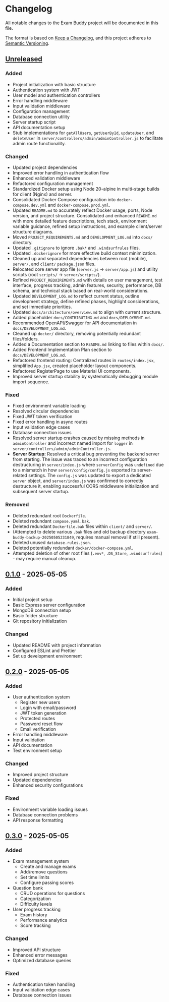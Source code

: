 # Changelog

All notable changes to the Exam Buddy project will be documented in this file.

The format is based on [Keep a Changelog](https://keepachangelog.com/en/1.0.0/),
and this project adheres to [Semantic Versioning](https://semver.org/spec/v2.0.0.html).

## [Unreleased]

### Added
- Project initialization with basic structure
- Authentication system with JWT
- User model and authentication controllers
- Error handling middleware
- Input validation middleware
- Configuration management
- Database connection utility
- Server startup script
- API documentation setup
- Stub implementations for `getAllUsers`, `getUserById`, `updateUser`, and `deleteUser` in `server/controllers/admin/adminController.js` to facilitate admin route functionality.

### Changed
- Updated project dependencies
- Improved error handling in authentication flow
- Enhanced validation middleware
- Refactored configuration management
- Standardized Docker setup using Node 20-alpine in multi-stage builds for client (Nginx) and server.
- Consolidated Docker Compose configuration into `docker-compose.dev.yml` and `docker-compose.prod.yml`.
- Updated `README.md` to accurately reflect Docker usage, ports, Node version, and project structure.
  Consolidated and enhanced `README.md` with more detailed feature descriptions, tech stack, environment variable guidance, refined setup instructions, and example client/server structure diagrams.
- Moved `PROJECT_REQUIREMENTS.md` and `DEVELOPMENT_LOG.md` into `docs/` directory.
- Updated `.gitignore` to ignore `.bak*` and `.windsurfrules` files.
- Updated `.dockerignore` for more effective build context minimization.
- Cleaned up and separated dependencies between root (mobile), `server/`, and `client/` `package.json` files.
- Relocated core server app file (`server.js` -> `server/app.js`) and utility scripts (root `scripts/` -> `server/scripts/`).
- Refined `PROJECT_REQUIREMENTS.md` with details on user management, test interface, progress tracking, admin features, security, performance, DB schema, and technical stack based on real-world considerations.
- Updated `DEVELOPMENT_LOG.md` to reflect current status, outline development strategy, define refined phases, highlight considerations, and set immediate priorities.
- Updated `docs/architecture/overview.md` to align with current structure.
- Added placeholder `docs/CONTRIBUTING.md` and `docs/DEPLOYMENT.md`.
- Recommended OpenAPI/Swagger for API documentation in `docs/DEVELOPMENT_LOG.md`.
- Cleaned up `docker/` directory, removing potentially redundant files/folders.
- Added a Documentation section to `README.md` linking to files within `docs/`.
- Added Frontend Implementation Plan section to `docs/DEVELOPMENT_LOG.md`.
- Refactored frontend routing: Centralized routes in `routes/index.jsx`, simplified `App.jsx`, created placeholder layout components.
- Refactored RegisterPage to use Material UI components.
- Improved server startup stability by systematically debugging module import sequence.

### Fixed
- Fixed environment variable loading
- Resolved circular dependencies
- Fixed JWT token verification
- Fixed error handling in async routes
- Input validation edge cases
- Database connection issues
- Resolved server startup crashes caused by missing methods in `adminController` and incorrect named import for `logger` in `server/controllers/admin/adminController.js`.
- **Server Startup:** Resolved a critical bug preventing the backend server from starting. The issue was traced to an incorrect configuration destructuring in `server/index.js` where `serverConfig` was `undefined` due to a mismatch in how `server/config/config.js` exported its server-related settings. The `config.js` was updated to export a dedicated `server` object, and `server/index.js` was confirmed to correctly destructure it, enabling successful CORS middleware initialization and subsequent server startup.

### Removed
- Deleted redundant root `Dockerfile`.
- Deleted redundant `compose.yaml.bak`.
- Deleted redundant `Dockerfile.bak` files within `client/` and `server/`.
- (Attempted to delete various `.bak` files and old backup directory `exam-buddy-backup-20250505231849`, requires manual removal if still present).
- Deleted unused `database.rules.json`.
- Deleted potentially redundant `docker/docker-compose.yml`.
- Attempted deletion of other root files (`.env*`, `.DS_Store`, `.windsurfrules`) - may require manual cleanup.

## [0.1.0] - 2025-05-05
### Added
- Initial project setup
- Basic Express server configuration
- MongoDB connection setup
- Basic folder structure
- Git repository initialization

### Changed
- Updated README with project information
- Configured ESLint and Prettier
- Set up development environment

## [0.2.0] - 2025-05-05
### Added
- User authentication system
  - Register new users
  - Login with email/password
  - JWT token generation
  - Protected routes
  - Password reset flow
  - Email verification
- Error handling middleware
- Input validation
- API documentation
- Test environment setup

### Changed
- Improved project structure
- Updated dependencies
- Enhanced security configurations

### Fixed
- Environment variable loading issues
- Database connection problems
- API response formatting

## [0.3.0] - 2025-05-05
### Added
- Exam management system
  - Create and manage exams
  - Add/remove questions
  - Set time limits
  - Configure passing scores
- Question bank
  - CRUD operations for questions
  - Categorization
  - Difficulty levels
- User progress tracking
  - Exam history
  - Performance analytics
  - Score tracking

### Changed
- Improved API structure
- Enhanced error messages
- Optimized database queries

### Fixed
- Authentication token handling
- Input validation edge cases
- Database connection issues

[Unreleased]: https://github.com/brij5/exam-buddy/compare/v0.3.0...HEAD
[0.3.0]: https://github.com/brij5/exam-buddy/compare/v0.2.0...v0.3.0
[0.2.0]: https://github.com/brij5/exam-buddy/compare/v0.1.0...v0.2.0
[0.1.0]: https://github.com/brij5/exam-buddy/releases/tag/v0.1.0

